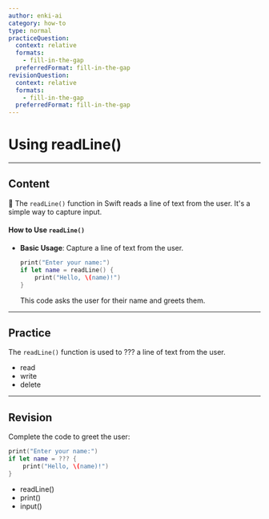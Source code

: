 ```yaml
---
author: enki-ai
category: how-to
type: normal
practiceQuestion:
  context: relative
  formats:
    - fill-in-the-gap
  preferredFormat: fill-in-the-gap
revisionQuestion:
  context: relative
  formats:
    - fill-in-the-gap
  preferredFormat: fill-in-the-gap
---
```


# Using readLine()

---
## Content

🚀 The `readLine()` function in Swift reads a line of text from the user. It's a simple way to capture input.

#### How to Use `readLine()`

- **Basic Usage**: Capture a line of text from the user.
  ```swift
  print("Enter your name:")
  if let name = readLine() {
      print("Hello, \(name)!")
  }
  ```
  This code asks the user for their name and greets them.

---
## Practice

The `readLine()` function is used to ??? a line of text from the user.

- read
- write
- delete

---
## Revision

Complete the code to greet the user:

```swift
print("Enter your name:")
if let name = ??? {
    print("Hello, \(name)!")
}
```

- readLine()
- print()
- input()
